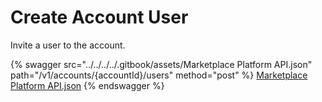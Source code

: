 # Create Account User

Invite a user to the account.

{% swagger src="../../../../.gitbook/assets/Marketplace Platform API.json" path="/v1/accounts/{accountId}/users" method="post" %}
[Marketplace Platform API.json](<../../../../.gitbook/assets/Marketplace Platform API.json>)
{% endswagger %}
